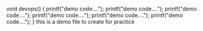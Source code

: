 void devops()
{
 printf("demo code....");
 printf("demo code....");
 printf("demo code....");
 printf("demo code....");
 printf("demo code....");
 printf("demo code....");
}
this is a demo file
to create for practice
